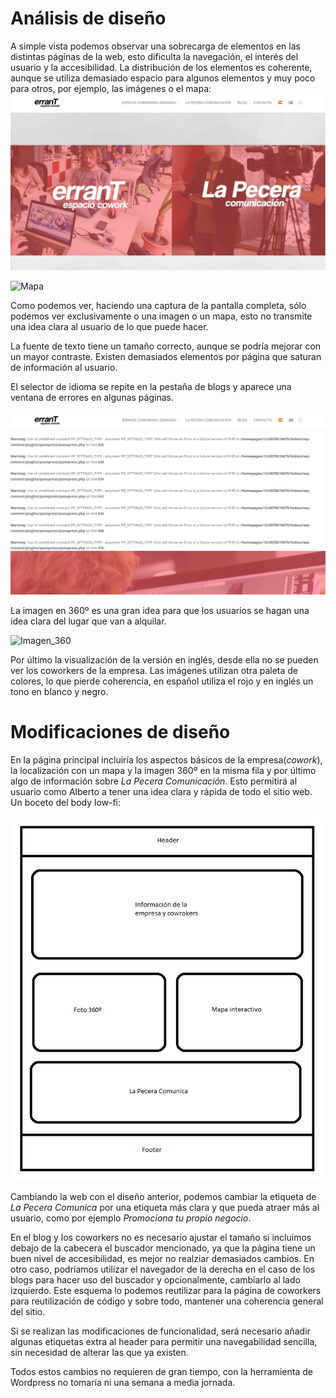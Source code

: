 # Análisis de diseño

A simple vista podemos observar una sobrecarga de elementos en las distintas páginas de la web, esto dificulta
la navegación, el interés del usuario y la accesibilidad.
La distribución de los elementos es coherente, aunque se utiliza demasiado espacio para algunos elementos y muy poco para otros,
por ejemplo, las imágenes o el mapa:
![Imágenes](Imágenes.PNG)

![Mapa](Mapa.PNG)

Como podemos ver, haciendo una captura de la pantalla completa, sólo podemos ver exclusivamente o una imagen o un mapa,
esto no transmite una idea clara al usuario de lo que puede hacer.

La fuente de texto tiene un tamaño correcto, aunque se podría mejorar con un mayor contraste.
Existen demasiados elementos por página que saturan de información al usuario.

El selector de idioma se repite en la pestaña de blogs y aparece una ventana de errores en algunas páginas.

![Errores](Errores.PNG)

La imagen en 360º es una gran idea para que los usuarios se hagan una idea clara del lugar que van a alquilar.

![Imagen_360](Imagen_360.PNG)


Por último la visualización de la versión en inglés, desde ella no se pueden ver los coworkers de la empresa. Las imágenes
utilizan otra paleta de colores, lo que pierde coherencia, en español utiliza el rojo y en inglés un tono en blanco y negro.

# Modificaciones de diseño

En la página principal incluiría los aspectos básicos de la empresa(_cowork_), la localización con un mapa y la imagen 360º en la misma fila
y por último algo de información sobre _La Pecera Comunicación_. Esto permitirá al usuario como Alberto a tener una idea
clara y rápida de todo el sitio web. Un boceto del body low-fi:

![Home](Home.PNG)

Cambiando la web con el diseño anterior, podemos cambiar la etiqueta de _La Pecera Comunica_ por una etiqueta más clara y que pueda
atraer más al usuario, como por ejemplo _Promociona tu propio negocio_.

En el blog y los coworkers no es necesario ajustar el tamaño si incluimos debajo de la cabecera el buscador mencionado, ya que
la página tiene un buen nivel de accesibilidad, es mejor no realziar demasiados cambios. 
En otro caso, podríamos utilizar el navegador de la derecha en el caso de los blogs para hacer uso del buscador y
opcionalmente, cambiarlo al lado izquierdo. Este esquema lo podemos reutilizar para la página de coworkers para
reutilización de código y sobre todo, mantener una coherencia general del sitio.

Si se realizan las modificaciones de funcionalidad, será necesario añadir algunas etiquetas extra al header para permitir
una navegabilidad sencilla, sin necesidad de alterar las que ya existen.

Todos estos cambios no requieren de gran tiempo, con la herramienta de Wordpress no tomaría ni una semana a media jornada.
